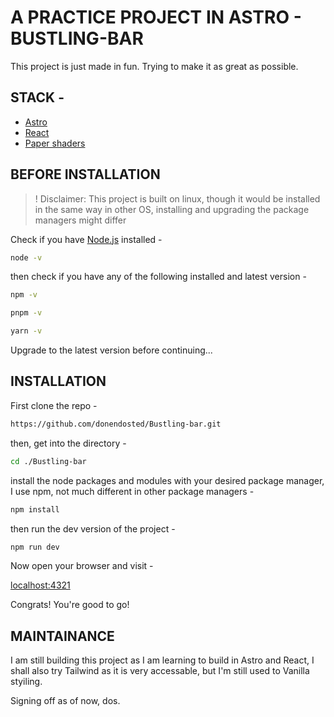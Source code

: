 # A PRACTICE PROJECT IN ASTRO - BUSTLING-BAR

This project is just made in fun. Trying to make it as great as possible.

## STACK -

- [Astro](https://astro.build/)
- [React](https://react.dev/)
- [Paper shaders](https://github.com/paper-design/shaders)


## BEFORE INSTALLATION

> ! Disclaimer: This project is built on linux, though it would be installed in the same way in other OS, installing and upgrading the package managers might differ

Check if you have [Node.js](https://nodejs.org/) installed -

```bash
node -v
```

then check if you have any of the following installed and latest version -

```bash
npm -v
```

```bash
pnpm -v
```

```bash
yarn -v
```

Upgrade to the latest version before continuing...



## INSTALLATION

First clone the repo -

```bash
https://github.com/donendosted/Bustling-bar.git
```

then, get into the directory -

```bash
cd ./Bustling-bar
```

install the node packages and modules with your desired package manager, I use npm, not much different in other package managers -

```bash
npm install
```

then run the dev version of the project -

```bash
npm run dev
```

Now open your browser and visit -

[localhost:4321](https://localhost:4321)


Congrats! You're good to go!


## MAINTAINANCE

I am still building this project as I am learning to build in Astro and React, I shall also try Tailwind as it is very accessable, but I'm still used to Vanilla styiling. 

Signing off as of now, dos.